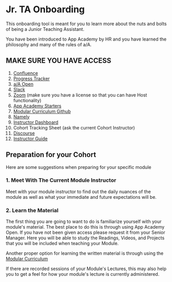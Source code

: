 # Jr. TA Onboarding

This onboarding tool is meant for you to learn more about the nuts and bolts of being a Junior Teaching Assistant.

You have been introduced to App Academy by HR and you have learned the philosophy and many of the rules of a/A.

## **MAKE SURE YOU HAVE ACCESS**

1. [Confluence][confluence]
2. [Progress Tracker][progress-tracker]
3. [a/A Open][app-academy-open]
4. [Slack][slack]
5. [Zoom][zoom] (make sure you have a license so that you can have Host functionality)
6. [App Academy Starters][aa-starters]
7. [Modular Curriculum Github][modular-curriculum-github]
8. [Namely][namely]
9. [Instructor Dashboard][instructor-dashboard]
10. Cohort Tracking Sheet (ask the current Cohort Instructor)
11. [Discourse][discourse]
12. [Instructor Guide][instructor-guide]

## Preparation for your Cohort

Here are some suggestions when preparing for your specific module

### 1. Meet With The Current Module Instructor

Meet with your module instructor to find out the daily nuances of the module as well as what your immediate and future expectations will be.

### 2. Learn the Material

The first thing you are going to want to do is familiarize yourself with your module's material. The best place to do this is through using App Academy Open. If you have not been given access please request it from your Senior Manager. Here you will be able to study the Readings, Videos, and Projects that you will be included when teaching your Module.

Another proper option for learning the written material is through using the [Modular Curriculum][modular-curriculum]

If there are recorded sessions of your Module's Lectures, this may also help you to get a feel for how your module's lecture is currently administered.








[instructor-guide]: https://docs.google.com/document/d/155tlfvARPjUxMY5ay9GZcr0soJ6R1RSdORh6tMIQbdQ/edit
[modular-curriculum]: https://github.com/appacademy/Modular-Curriculum/tree/staging/content
[app-academy-open]: https://open.appacademy.io/
[navigate-to-zoom-room]: https://github.com/jdrichardsappacad/AppAcademy-Online-Onboarding-Instruction-Guide/blob/master/Resources/ModuleZoomRoom.md
[instructional-guide]: https://appacademy.github.io/instruction-guide/learning/
[division-of-responsibilities]: https://docs.google.com/document/d/1mc6o4ulw6_uo_dipr6m9jq7ie25vwh5xbcnifyw9q4w/edit
[gravatar]: https://en.gravatar.com/
[x-curriculum-guideline]: https://github.com/appacademy/curriculum-developer-guide/wiki/Instruction-x-Curriculum-Workflow
[modular-curriculum]: https://github.com/appacademy/Modular-Curriculum/
[assessment-checker]: https://github.com/appacademy/assessment_checker
[online-stopwatch]: https://www.google.com/search?q=stopwatch&oq=stopwatch&aqs=chrome..69i57.3448j0j1&sourceid=chrome&ie=UTF-8
[release-curriculum]: https://appacademyio.atlassian.net/wiki/spaces/CUR/pages/534675541/App+Academy+Online+-+How+to+Enroll+People+in+Courses
[setup-assessment]: https://docs.google.com/document/d/1BcGqC1cAZvn-kYW-1QnN4A1id8GN_UB0K2XmgAcVqsg/edit
[assessment-questions]: https://docs.google.com/document/d/1Q43WqzDlWYjqavD7CI1hJxAY5T7sPxHgO7zPpkJb7zg/edit
[kahoot-account]: https://kahoot.com/
[what-is-kahoot]: https://kahoot.com/what-is-kahoot/
[1password]: https://1password.com/
[discourse]: https://discourse.appacademy.io/
[confluence]: https://appacademyio.atlassian.net/wiki/spaces/IN/overview
[progress-tracker]: https://progress.appacademy.io/
[slack]: https://slack.com/
[zoom]: https://zoom.us/
[vimeo]: https://vimeo.com/
[aa-starters]: https://github.com/appacademy-starters
[instructor-dashboard]: https://instructor-dashboard.herokuapp.com/
[modular-curriculum-github]: https://github.com/appacademy/Modular-Curriculum
[namely]: https://appacademy.namely.com/users/login
[instructor-dashboard]: https://instructor-dashboard.herokuapp.com/
[instructor-guide]: https://docs.google.com/document/d/155tlfvARPjUxMY5ay9GZcr0soJ6R1RSdORh6tMIQbdQ/edit
[confluence]: https://appacademyio.atlassian.net/wiki/spaces/IN/overview
[lecture-tips]: https://github.com/jdrichardsappacad/AppAcademy-Online-Onboarding-Instruction-Guide/blob/master/resources/LectureTips.md
